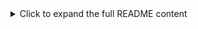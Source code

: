 <details><summary>Click to expand the full README content</summary>

# Wallet Credit Scoring with Aave V2 Transaction Data

## Overview

This project implements a wallet-level credit scoring model using historical transactions from the **Aave V2 DeFi protocol**. The goal is to identify responsible vs. risky behavior based solely on the nature and volume of wallet interactions. Each wallet receives a credit score between **0 and 1000**, indicating its behavioral reliability within the protocol.

---

##  Methodology

###  Modeling Philosophy

The approach classifies each wallet’s transaction as either responsible or risky using **Logistic Regression**, based on encoded action type and transformed transaction amount. It then averages predicted probabilities per wallet to generate a score, scaled to the range [0–1000].

This choice balances interpretability with efficiency, ideal for rapid iteration and extensibility.

---

##  Architecture & Processing Flow


    A[Load raw JSON data] --> B[Normalize JSON structure]
    B --> C [Extract: userWallet, actionType, amount]
    C --> D [Convert amount to float]
    D --> E [Apply log1p transformation]
    E --> F [Encode action types into features]
    F --> G [Map target labels: responsible vs risky]
    G --> H [Train Logistic Regression model]
    H --> I [Predict probabilities for each transaction]
    I --> J [Aggregate predictions by wallet]
    J --> K [Scale probabilities to credit score (0–1000)]
    K --> L [Output final wallet-score dictionary]
    
---    
##  Feature Engineering

---
###  Feature Encoding Table

| Action Type         | Feature Score | Target Label | Description                         |
|---------------------|---------------|--------------|-------------------------------------|
| `Deposit`           | 5             | 1            | Positive behavior; funds supplied   |
| `Repay`             | 3             | 1            | Responsible repayment               |
| `RedeemUnderlying`  | 4             | 1            | Withdrawal after lending            |
| `Borrow`            | 2             | 0            | Liability taken; requires repayment |
| `LiquidationCall`   | 1             | 0            | Risk signal; collateral liquidation |

Amounts are log-transformed using log1p and rounded to 2 decimals to minimize skew and stabilize learning.

## Model Selection

The model used is Logistic Regression due to its:
- Speed and simplicity
- Interpretability for binary classification tasks
- Ability to handle class imbalance via class_weight='balanced'
- Compatibility with numeric, scaled features Solver: liblinear


##  Score Generation Logic

Each transaction is classified with a probability of responsible behavior. 

The final score is computed by:

wallet_scores = df.groupby("wallet")["responsible_prob"].mean()

wallet_scores_scaled = (wallet_scores * 1000).round().astype(int)

##  How to Run

Install dependencies:

pip install pandas numpy scikit-learn

Execute the script:

python wallet_score_generator.py

This one-step script loads the transaction data, processes features, trains the model, scores each wallet, and exports results to wallet_scores.json.

##  Dataset Requirement

Before running the script, please ensure the sample transaction file is available.

**Important:**  
Please store the extracted file as:

```plaintext
user-wallet-transactions-sample.json
```

## Files Included

wallet_score_generator.py → End-to-end scoring script

readme.md → Methodology, architecture, and running instructions

analysis.md → Score ranges and behavioral breakdown with distribution visualization

user-wallet-transactions-sample -> small sample of user-transactions
 

</summary>
